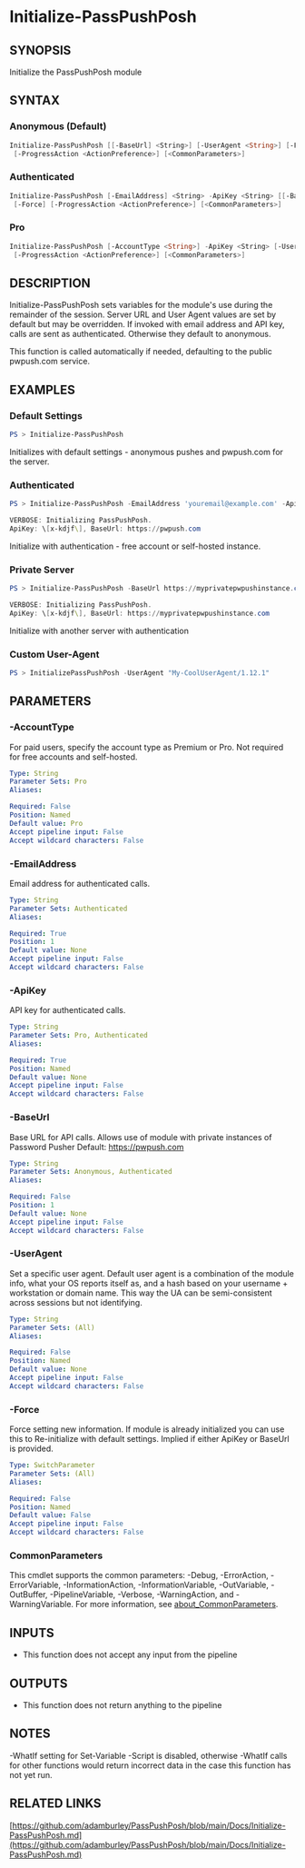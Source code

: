 # Initialize-PassPushPosh

## SYNOPSIS
Initialize the PassPushPosh module

## SYNTAX

### Anonymous (Default)
```PowerShell
Initialize-PassPushPosh [[-BaseUrl] <String>] [-UserAgent <String>] [-Force]
 [-ProgressAction <ActionPreference>] [<CommonParameters>]
```

### Authenticated
```PowerShell
Initialize-PassPushPosh [-EmailAddress] <String> -ApiKey <String> [[-BaseUrl] <String>] [-UserAgent <String>]
 [-Force] [-ProgressAction <ActionPreference>] [<CommonParameters>]
```

### Pro
```PowerShell
Initialize-PassPushPosh [-AccountType <String>] -ApiKey <String> [-UserAgent <String>] [-Force]
 [-ProgressAction <ActionPreference>] [<CommonParameters>]
```

## DESCRIPTION
Initialize-PassPushPosh sets variables for the module's use during the remainder of the session.
Server URL and User Agent values are set by default but may be overridden.
If invoked with email address and API key, calls are sent as authenticated.
Otherwise they default to
anonymous.

This function is called automatically if needed, defaulting to the public pwpush.com service.

## EXAMPLES

### Default Settings
```PowerShell
PS > Initialize-PassPushPosh
```
Initializes with default settings - anonymous pushes and pwpush.com for the server.

### Authenticated
```PowerShell
PS > Initialize-PassPushPosh -EmailAddress 'youremail@example.com' -ApiKey '239jf0jsdflskdjf' -Verbose

VERBOSE: Initializing PassPushPosh.
ApiKey: \[x-kdjf\], BaseUrl: https://pwpush.com
```
Initialize with authentication - free account or self-hosted instance.

### Private Server
```PowerShell
PS > Initialize-PassPushPosh -BaseUrl https://myprivatepwpushinstance.com -EmailAddress 'youremail@example.com' -ApiKey '239jf0jsdflskdjf' -Verbose

VERBOSE: Initializing PassPushPosh.
ApiKey: \[x-kdjf\], BaseUrl: https://myprivatepwpushinstance.com
```

Initialize with another server with authentication

### Custom User-Agent
```PowerShell
PS > InitializePassPushPosh -UserAgent "My-CoolUserAgent/1.12.1"
```

## PARAMETERS

### -AccountType
For paid users, specify the account type as Premium or Pro.
Not required for free accounts and self-hosted.

```yaml
Type: String
Parameter Sets: Pro
Aliases:

Required: False
Position: Named
Default value: Pro
Accept pipeline input: False
Accept wildcard characters: False
```

### -EmailAddress
Email address for authenticated calls.

```yaml
Type: String
Parameter Sets: Authenticated
Aliases:

Required: True
Position: 1
Default value: None
Accept pipeline input: False
Accept wildcard characters: False
```

### -ApiKey
API key for authenticated calls.

```yaml
Type: String
Parameter Sets: Pro, Authenticated
Aliases:

Required: True
Position: Named
Default value: None
Accept pipeline input: False
Accept wildcard characters: False
```

### -BaseUrl
Base URL for API calls.
Allows use of module with private instances of Password Pusher
Default: https://pwpush.com

```yaml
Type: String
Parameter Sets: Anonymous, Authenticated
Aliases:

Required: False
Position: 1
Default value: None
Accept pipeline input: False
Accept wildcard characters: False
```

### -UserAgent
Set a specific user agent.
Default user agent is a combination of the
module info, what your OS reports itself as, and a hash based on
your username + workstation or domain name.
This way the UA can be
semi-consistent across sessions but not identifying.

```yaml
Type: String
Parameter Sets: (All)
Aliases:

Required: False
Position: Named
Default value: None
Accept pipeline input: False
Accept wildcard characters: False
```

### -Force
Force setting new information.
If module is already initialized you can use this to
Re-initialize with default settings.
Implied if either ApiKey or BaseUrl is provided.

```yaml
Type: SwitchParameter
Parameter Sets: (All)
Aliases:

Required: False
Position: Named
Default value: False
Accept pipeline input: False
Accept wildcard characters: False
```

### CommonParameters
This cmdlet supports the common parameters: -Debug, -ErrorAction, -ErrorVariable, -InformationAction, -InformationVariable, -OutVariable, -OutBuffer, -PipelineVariable, -Verbose, -WarningAction, and -WarningVariable. For more information, see [about_CommonParameters](http://go.microsoft.com/fwlink/?LinkID=113216).

## INPUTS

- This function does not accept any input from the pipeline

## OUTPUTS

- This function does not return anything to the pipeline

## NOTES
-WhatIf setting for Set-Variable -Script is disabled, otherwise -WhatIf
calls for other functions would return incorrect data in the case this
function has not yet run.

## RELATED LINKS

[https://github.com/adamburley/PassPushPosh/blob/main/Docs/Initialize-PassPushPosh.md](https://github.com/adamburley/PassPushPosh/blob/main/Docs/Initialize-PassPushPosh.md)

